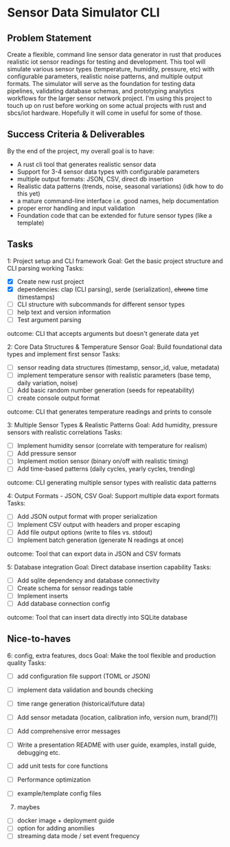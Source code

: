 # Sensor Data Simulator CLI
## Problem Statement
Create a flexible, command line sensor data generator in rust that produces realistic iot sensor readings for testing and development. This tool will simulate various sensor types (temperature, humidity, pressure, etc) with configurable parameters, realistic noise patterns, and multiple output formats. The simulator will serve as the foundation for testing data pipelines, validating database schemas, and prototyping analytics workflows for the larger sensor network project.
I'm using this project to touch up on rust before working on some actual projects with rust and sbcs/iot hardware. Hopefully it will come in useful for some of those.

## Success Criteria & Deliverables
By the end of the project, my overall goal is to have:

- A rust cli tool that generates realistic sensor data
- Support for 3-4 sensor data types with configurable parameters
- multiple output formats: JSON, CSV, direct db insertion
- Realistic data patterns (trends, noise, seasonal variations) (idk how to do this yet)
- a mature command-line interface i.e. good names, help documentation
- proper error handling and input validation
- Foundation code that can be extended for future sensor types (like a template)

## Tasks
1: Project setup and CLI framework
Goal: Get the basic project structure and CLI parsing working
Tasks:
- [x] Create new rust project
- [x] dependencies: clap (CLI parsing), serde (serialization), ~~chrono~~ time (timestamps)
- [ ] CLI structure with subcommands for different sensor types
- [ ] help text and version information
- [ ] Test argument parsing

outcome: CLI that accepts arguments but doesn't generate data yet

2: Core Data Structures & Temperature Sensor
Goal: Build foundational data types and implement first sensor
Tasks:
- [ ] sensor reading data structures (timestamp, sensor_id, value, metadata)
- [ ] implement temperature sensor with realistic parameters (base temp, daily variation, noise)
- [ ] Add basic random number generation (seeds for repeatability)
- [ ] create console output format

outcome: CLI that generates temperature readings and prints to console

3: Multiple Sensor Types & Realistic Patterns
Goal: Add humidity, pressure sensors with realistic correlations
Tasks:
- [ ] Implement humidity sensor (correlate with temperature for realism)
- [ ] Add pressure sensor
- [ ] Implement motion sensor (binary on/off with realistic timing)
- [ ] Add time-based patterns (daily cycles, yearly cycles, trending)

outcome: CLI generating multiple sensor types with realistic data patterns

4: Output Formats - JSON, CSV
Goal: Support multiple data export formats
Tasks:
- [ ] Add JSON output format with proper serialization
- [ ] Implement CSV output with headers and proper escaping
- [ ] Add file output options (write to files vs. stdout)
- [ ] Implement batch generation (generate N readings at once)

outcome: Tool that can export data in JSON and CSV formats

5: Database integration
Goal: Direct database insertion capability
Tasks:
- [ ] Add sqlite dependency and database connectivity
- [ ] Create schema for sensor readings table
- [ ] Implement inserts
- [ ] Add database connection config

outcome: Tool that can insert data directly into SQLite database

## Nice-to-haves

6: config, extra features, docs
Goal: Make the tool flexible and production quality
Tasks:

- [ ] add configuration file support (TOML or JSON)
- [ ] implement data validation and bounds checking
- [ ] time range generation (historical/future data)
- [ ] Add sensor metadata (location, calibration info, version num, brand(?))
- [ ] Add comprehensive error messages
- [ ] Write a presentation README with user guide, examples, install guide, debugging etc.
- [ ] add unit tests for core functions
- [ ] Performance optimization
- [ ] example/template config files


7. maybes
- [ ] docker image + deployment guide
- [ ] option for adding anomilies
- [ ] streaming data mode / set event frequency